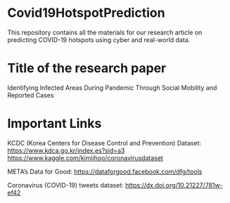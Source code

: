 # Covid19HotspotPrediction
This repository contains all the materials for our research article on predicting COVID-19 hotspots using cyber and real-world data.

# Title of the research paper
Identifying Infected Areas During Pandemic Through Social Mobility and Reported Cases

# Important Links
KCDC (Korea Centers for Disease Control and Prevention) Dataset: 
https://www.kdca.go.kr/index.es?sid=a3 
https://www.kaggle.com/kimjihoo/coronavirusdataset

META’s Data for Good: 
https://dataforgood.facebook.com/dfg/tools

Coronavirus (COVID-19) tweets dataset: 
https://dx.doi.org/10.21227/781w-ef42
